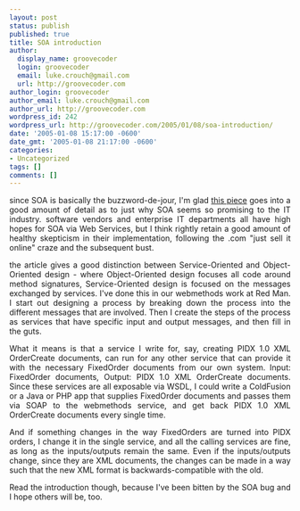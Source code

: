 ```yaml
---
layout: post
status: publish
published: true
title: SOA introduction
author:
  display_name: groovecoder
  login: groovecoder
  email: luke.crouch@gmail.com
  url: http://groovecoder.com
author_login: groovecoder
author_email: luke.crouch@gmail.com
author_url: http://groovecoder.com
wordpress_id: 242
wordpress_url: http://groovecoder.com/2005/01/08/soa-introduction/
date: '2005-01-08 15:17:00 -0600'
date_gmt: '2005-01-08 21:17:00 -0600'
categories:
- Uncategorized
tags: []
comments: []
---
```

<div style="text-align: justify;">since SOA is basically the buzzword-de-jour, I'm glad <a href="http://www.informit.com/articles/article.asp?p=357691">this piece</a> goes into a good amount of detail as to just why SOA seems so promising to the IT industry. software vendors and enterprise IT departments all have high hopes for SOA via Web Services, but I think rightly retain a good amount of healthy skepticism in their implementation, following the .com "just sell it online" craze and the subsequent bust.</p>
<p>the article gives a good distinction between Service-Oriented and Object-Oriented design - where Object-Oriented design focuses all code around method signatures, Service-Oriented design is focused on the messages exchanged by services. I've done this in our webmethods work at Red Man. I start out designing a process by breaking down the process into the different messages that are involved. Then I create the steps of the process as services that have specific input and output messages, and then fill in the guts.</p>
<p>What it means is that a service I write for, say, creating PIDX 1.0 XML OrderCreate documents, can run for any other service that can provide it with the necessary FixedOrder documents from our own system. Input: FixedOrder documents, Output: PIDX 1.0 XML OrderCreate documents. Since these services are all exposable via WSDL, I could write a ColdFusion or a Java or PHP app that supplies FixedOrder documents and passes them via SOAP to the webmethods service, and get back PIDX 1.0 XML OrderCreate documents every single time.</p>
<p>And if something changes in the way FixedOrders are turned into PIDX orders, I change it in the single service, and all the calling services are fine, as long as the inputs/outputs remain the same. Even if the inputs/outputs change, since they are XML documents, the changes can be made in a way such that the new XML format is backwards-compatible with the old.</p>
<p>Read the introduction though, because I've been bitten by the SOA bug and I hope others will be, too.<br />
</div>
